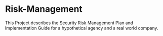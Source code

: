 # Risk-Management

 
This Project describes the Security Risk Management Plan and Implementation Guide for a hypothetical agency and a real world company. 
